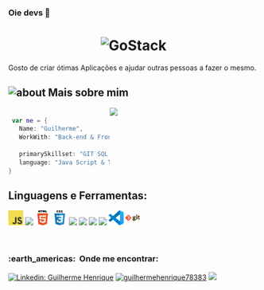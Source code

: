 ### Oie devs 👋

<h1 align="center">
  <img alt="GoStack" src="https://rocketseat-cdn.s3-sa-east-1.amazonaws.com/masterclass.png" width="120px" />
</h1>

Gosto de criar ótimas Aplicações e ajudar outras pessoas a fazer o mesmo.

## <img width="45" alt="about" src="https://raw.github.com/elizarov/elizarov/master/about.png"> Mais sobre mim

<img align="right" width="300" src="https://i2.wp.com/allhtaccess.info/wp-content/uploads/2018/03/programming.gif?fit=1281%2C716&ssl=1" />

```kotlin

 var me = {
   Name: "Guilherme",
   WorkWith: "Back-end & Front-end",

   primarySkillset: "GIT SQL HTML CSS JS TS REACTJS API'S DBS JEST(TESTS) DOCKER",
   language: "Java Script & Type Script(Both Sides)" 
}
```


## **Linguagens e Ferramentas:**  

<code><img height="30" src="https://raw.githubusercontent.com/github/explore/80688e429a7d4ef2fca1e82350fe8e3517d3494d/topics/javascript/javascript.png"></code>
<code><img height="30" src="https://iconape.com/wp-content/png_logo_vector/typescript.png"></code>
<code><img height="30" src="https://raw.githubusercontent.com/github/explore/80688e429a7d4ef2fca1e82350fe8e3517d3494d/topics/html/html.png"></code>
<code><img height="30" src="https://raw.githubusercontent.com/github/explore/80688e429a7d4ef2fca1e82350fe8e3517d3494d/topics/css/css.png"></code>
<code><img height="30" src="https://www.pngkit.com/png/full/66-667065_js-club-new-balance-png-logo-node-js.png"></code>
<code><img height="30" src="https://www.docker.com/sites/default/files/d8/styles/role_icon/public/2019-07/Docker-Logo-White-RGB_Vertical-BG_0.png?itok=8Tuac9I3"></code>
<code><img height="30" src="https://img.portalgsti.com.br/wEI6E7oEXKKpMkAB3o6BxykteOU=/480x250/https://www.portalgsti.com.br/media/uploads/article/2016/08/01/curso-sql.png"></code>
<code><img height="30" src="https://e7.pngegg.com/pngimages/250/100/png-clipart-linux-linux.png"></code>
<code><img height="30" src="https://raw.githubusercontent.com/github/explore/80688e429a7d4ef2fca1e82350fe8e3517d3494d/topics/visual-studio-code/visual-studio-code.png"></code>
<code><img height="30" src="https://raw.githubusercontent.com/github/explore/80688e429a7d4ef2fca1e82350fe8e3517d3494d/topics/git/git.png"></code>


<br>

<h3> :earth_americas: &nbsp;Onde me encontrar: </h3> 

[![Linkedin: Guilherme Henrique](https://img.shields.io/badge/-USERNAME-blue?style=flat-square&logo=Linkedin&logoColor=white&link=https://www.linkedin.com/in/guilherme-henrique-0bb264204/)](https://www.linkedin.com/in/guilherme-henrique-0bb264204/)
[![guilhermehenrique78383](https://img.shields.io/badge/-seuemail@email.com-006bed?style=flat-square&logo=Gmail&logoColor=white&link=mailto:SEU-EMAIL)](mailto:guilhermehenrique78383@gmail.com)
<a href="https://www.instagram.com/jovemprogramador16/" target="_blank"><img src="https://img.shields.io/badge/-Instagram-%23E4405F?style=for-the-badge&logo=instagram&logoColor=white" target="_blank" height="21"></a> 
